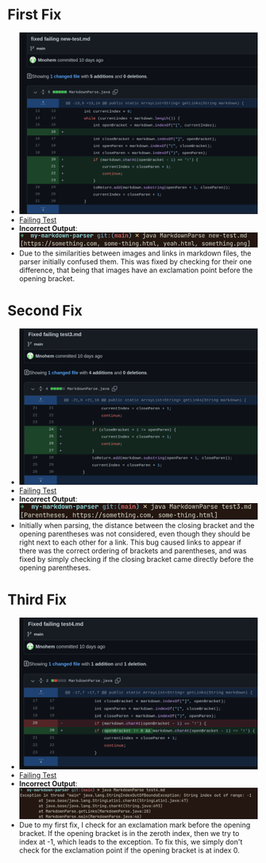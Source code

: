 # First Fix
- ![Diff](https://raw.githubusercontent.com/Mnohem/cse15l-lab-reports/main/images/fix1.png)
- [Failing Test](https://raw.githubusercontent.com/Mnohem/markdown-parser/main/new-test.md)
- **Incorrect Output**: ![Output](https://raw.githubusercontent.com/Mnohem/cse15l-lab-reports/main/images/Pictures/slurped-2022-05-06-17%3A40%3A03.png)
- Due to the similarities between images and links in markdown files, the parser initially confused them. This was fixed by checking for their one difference, that being that images have an exclamation point before the opening bracket.

# Second Fix
- ![Diff](https://raw.githubusercontent.com/Mnohem/cse15l-lab-reports/main/images/fix2.png)
- [Failing Test](https://raw.githubusercontent.com/Mnohem/markdown-parser/main/test3.md)
- **Incorrect Output**: ![Output](https://raw.githubusercontent.com/Mnohem/cse15l-lab-reports/main/images/Pictures/slurped-2022-05-06-17%3A41%3A02.png)
- Initially when parsing, the distance between the closing bracket and the opening parentheses was not considered, even though they should be right next to each other for a link. This bug caused links to appear if there was the correct ordering of brackets and parentheses, and was fixed by simply checking if the closing bracket came directly before the opening parentheses.


# Third Fix
- ![Diff](https://raw.githubusercontent.com/Mnohem/cse15l-lab-reports/main/images/fix3.png)
- [Failing Test](https://raw.githubusercontent.com/Mnohem/markdown-parser/main/test4.md)
- **Incorrect Output**: ![Output](https://raw.githubusercontent.com/Mnohem/cse15l-lab-reports/main/images/Pictures/slurped-2022-05-06-17%3A42%3A59.png)
- Due to my first fix, I check for an exclamation mark before the opening bracket. If the opening bracket is in the zeroth index, then we try to index at -1, which leads to the exception. To fix this, we simply don't check for the exclamation point if the opening bracket is at index 0. 
